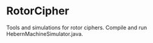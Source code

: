 RotorCipher
===========

Tools and simulations for rotor ciphers.
Compile and run HebernMachineSimulator.java.
